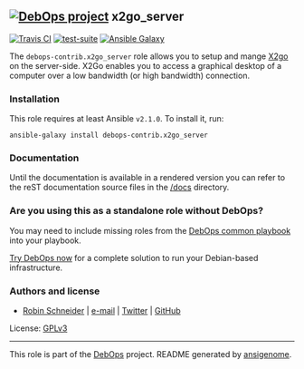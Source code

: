 ## [![DebOps project](http://debops.org/images/debops-small.png)](http://debops.org) x2go_server

<!-- This file was generated by Ansigenome. Do not edit this file directly but
     instead have a look at the files in the ./meta/ directory. -->

[![Travis CI](http://img.shields.io/travis/debops-contrib/ansible-x2go_server.svg?style=flat)](http://travis-ci.org/debops-contrib/ansible-x2go_server)
[![test-suite](http://img.shields.io/badge/test--suite-ansible--x2go__server-blue.svg?style=flat)](https://github.com/ypid/test-suite/tree/master/ansible-x2go_server/)
[![Ansible Galaxy](http://img.shields.io/badge/galaxy-debops--contrib.x2go_server-660198.svg?style=flat)](https://galaxy.ansible.com/debops-contrib/x2go_server)


The `debops-contrib.x2go_server` role allows you to setup and mange
[X2go][] on the server-side.
X2Go enables you to access a graphical desktop of a computer over a low
bandwidth (or high bandwidth) connection.

[X2go]: http://wiki.x2go.org/

### Installation

This role requires at least Ansible `v2.1.0`. To install it, run:

```Shell
ansible-galaxy install debops-contrib.x2go_server
```

### Documentation

Until the documentation is available in a rendered version you can refer to the
reST documentation source files in the
[/docs](https://github.com/debops-contrib/ansible-x2go_server/tree/master/docs) directory.



### Are you using this as a standalone role without DebOps?

You may need to include missing roles from the [DebOps common
playbook](https://github.com/debops/debops-playbooks/blob/master/playbooks/common.yml)
into your playbook.

[Try DebOps now](https://github.com/debops/debops) for a complete solution to run your Debian-based infrastructure.





### Authors and license

- [Robin Schneider](http://ypid.de/) | [e-mail](mailto:ypid@riseup.net) | [Twitter](https://twitter.com/ypid) | [GitHub](https://github.com/ypid)

License: [GPLv3](https://tldrlegal.com/license/gnu-general-public-license-v3-%28gpl-3%29)

***

This role is part of the [DebOps](http://debops.org/) project. README generated by [ansigenome](https://github.com/nickjj/ansigenome/).
